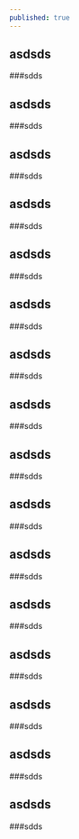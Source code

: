 ```yaml
---
published: true
---
```

## asdsds
###sdds
## asdsds
###sdds
## asdsds
###sdds
## asdsds
###sdds
## asdsds
###sdds
## asdsds
###sdds
## asdsds
###sdds
## asdsds
###sdds
## asdsds
###sdds
## asdsds
###sdds
## asdsds
###sdds
## asdsds
###sdds
## asdsds
###sdds
## asdsds
###sdds
## asdsds
###sdds
## asdsds
###sdds
